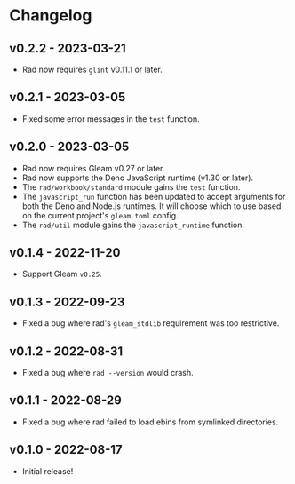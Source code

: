 # Changelog

## v0.2.2 - 2023-03-21

- Rad now requires `glint` v0.11.1 or later.

## v0.2.1 - 2023-03-05

- Fixed some error messages in the `test` function.

## v0.2.0 - 2023-03-05

- Rad now requires Gleam v0.27 or later.
- Rad now supports the Deno JavaScript runtime (v1.30 or later).
- The `rad/workbook/standard` module gains the `test` function.
- The `javascript_run` function has been updated to accept arguments for both
  the Deno and Node.js runtimes. It will choose which to use based on the
  current project's `gleam.toml` config.
- The `rad/util` module gains the `javascript_runtime` function.

## v0.1.4 - 2022-11-20

- Support Gleam `v0.25`.

## v0.1.3 - 2022-09-23

- Fixed a bug where rad's `gleam_stdlib` requirement was too restrictive.

## v0.1.2 - 2022-08-31

- Fixed a bug where `rad --version` would crash.

## v0.1.1 - 2022-08-29

- Fixed a bug where rad failed to load ebins from symlinked directories.

## v0.1.0 - 2022-08-17

- Initial release!
